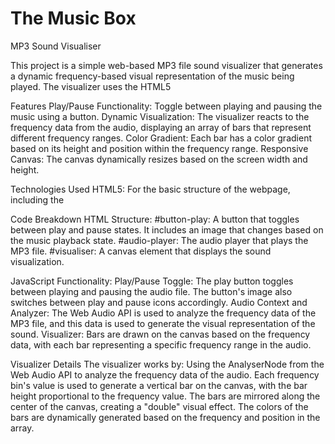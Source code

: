 # The Music Box

MP3 Sound Visualiser

This project is a simple web-based MP3 file sound visualizer that generates a dynamic frequency-based visual representation of the music being played. The visualizer uses the HTML5 <audio> element to play an MP3 file, and it generates a real-time bar-based visualization using the Web Audio API and the <canvas> element.

Features
Play/Pause Functionality: Toggle between playing and pausing the music using a button.
Dynamic Visualization: The visualizer reacts to the frequency data from the audio, displaying an array of bars that represent different frequency ranges.
Color Gradient: Each bar has a color gradient based on its height and position within the frequency range.
Responsive Canvas: The canvas dynamically resizes based on the screen width and height.

Technologies Used
HTML5: For the basic structure of the webpage, including the <audio> and <canvas> elements.
JavaScript: To handle the logic for audio playback, visualization rendering, and interactivity.
Web Audio API: To process and analyze the audio file in real time for frequency data.
Canvas API: To render the visual representation of the audio data.

Code Breakdown
HTML Structure:
#button-play: A button that toggles between play and pause states. It includes an image that changes based on the music playback state.
#audio-player: The audio player that plays the MP3 file.
#visualiser: A canvas element that displays the sound visualization.

JavaScript Functionality:
Play/Pause Toggle: The play button toggles between playing and pausing the audio file. The button's image also switches between play and pause icons accordingly.
Audio Context and Analyzer: The Web Audio API is used to analyze the frequency data of the MP3 file, and this data is used to generate the visual representation of the sound.
Visualizer: Bars are drawn on the canvas based on the frequency data, with each bar representing a specific frequency range in the audio.

Visualizer Details
The visualizer works by:
Using the AnalyserNode from the Web Audio API to analyze the frequency data of the audio.
Each frequency bin's value is used to generate a vertical bar on the canvas, with the bar height proportional to the frequency value.
The bars are mirrored along the center of the canvas, creating a "double" visual effect.
The colors of the bars are dynamically generated based on the frequency and position in the array.
